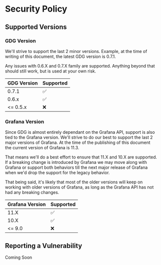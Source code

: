 # Security Policy

## Supported Versions

### GDG Version 

We'll strive to support the last 2 minor versions.  Example, at the time of writing of this document, the latest GDG version is 0.7.1.

Any issues with 0.6.X and 0.7.X family are supported.  Anything beyond that should still work, but is used at your own risk.  

| GDG Version | Supported          |
| ------- | ------------------ |
| 0.7.1   | :white_check_mark: |
| 0.6.x   | :white_check_mark:             |
| <= 0.5.x   | :x:                |

### Grafana Version

Since GDG is almost entirely dependant on the Grafana API, support is also tied to the Grafana version.  We'll strive to do our best 
to support the last 2 major versions of Grafana.  At the time of the publishing of this document the current version of Grafana is 11.3.

That means we'll do a best effort to ensure that 11.X and 10.X are supported.  If a breaking change is introduced by Grafana we may move along with Grafana or support both 
behaviors till the next major release of Grafana when we'd drop the support for the legacy behavior.  

That being said, it's likely that most of the older versions will keep on working with older versions of Grafana, as long as the Grafana API has not had any breaking changes.


| Grafana Version | Supported   |
| ------- | ------------------  |
| 11.X   | :white_check_mark:   |
| 10.X   | :white_check_mark:   |
| <= 9.0   | :x:                |

## Reporting a Vulnerability

Coming Soon
